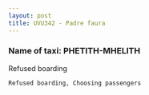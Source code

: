 ```yaml
---
layout: post
title: UVU342 - Padre faura
---
```


### Name of taxi: PHETITH-MHELITH

Refused boarding

```Refused boarding, Choosing passengers```
